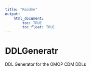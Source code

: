 ```yaml
---
title: "Readme"
output: 
    html_document:
        toc: TRUE
        toc_float: TRUE
---
```


# DDLGeneratr
DDL Generator for the OMOP CDM DDLs

